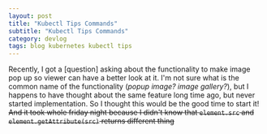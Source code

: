 ```yaml
---
layout: post
title: "Kubectl Tips Commands"
subtitle: "Kubectl Tips Commands"
category: devlog
tags: blog kubernetes kubectl tips
---
```


Recently, I got a [question] asking about the functionality to make image pop up so viewer can have
a better look at it. I'm not sure what is the common name of the functionality (*popup image? image gallery?*),
but I happens to have thought about the same feature long time ago, but never started
implementation. So I thought this would be the good time to start it!<br>
~~And it took whole friday night because I didn't know that `element.src` and
`element.getAttribute(src)` returns different thing~~
